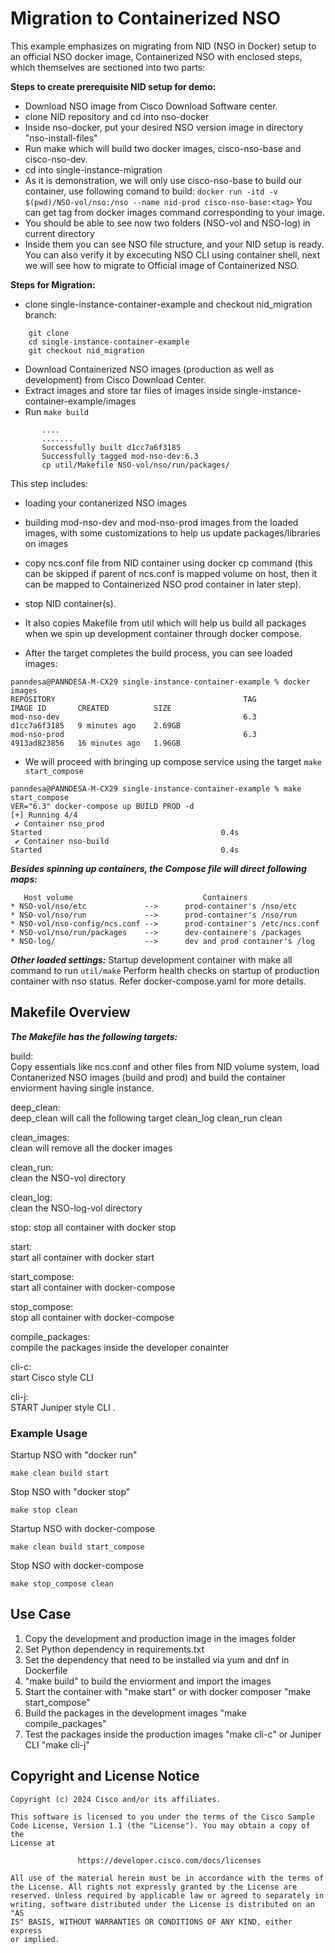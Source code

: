 # Migration to Containerized NSO

This example emphasizes on migrating from NID (NSO in Docker) setup to an official NSO docker image, Containerized NSO with enclosed steps, which themselves are sectioned into two parts:

**Steps to create prerequisite NID setup for demo:**
* Download NSO image from Cisco Download Software center.
* clone NID repository and cd into nso-docker
* Inside nso-docker, put your desired NSO version image in directory "nso-install-files"
* Run make which will build two docker images, cisco-nso-base and cisco-nso-dev.
* cd into single-instance-migration
* As it is demonstration, we will only use cisco-nso-base to build our container, use following comand to build:
    ```docker run -itd -v $(pwd)/NSO-vol/nso:/nso --name nid-prod cisco-nso-base:<tag>```
    You can get tag from docker images command corresponding to your image.
* You should be able to see now two folders (NSO-vol and NSO-log) in current directory
* Inside them you can see NSO file structure, and your NID setup is ready. You can also verify it by excecuting NSO CLI using container shell, next we will see how to migrate to Official image of Containerized NSO.

**Steps for Migration:**
* clone single-instance-container-example and checkout nid_migration branch:
```
    git clone
    cd single-instance-container-example
    git checkout nid_migration
```

* Download Containerized NSO images (production as well as development) from Cisco Download Center.
* Extract images and store tar files of images inside single-instance-container-example/images
* Run ```make build```

```
       ....
       .......
       Successfully built d1cc7a6f3185
       Successfully tagged mod-nso-dev:6.3
       cp util/Makefile NSO-vol/nso/run/packages/
```
This step includes:
* loading your contanerized NSO images
* building mod-nso-dev and mod-nso-prod images from the loaded images, with some customizations to help us update packages/libraries on images
* copy ncs.conf file from NID container using docker cp command (this can be skipped if parent of ncs.conf is mapped volume on host, then it can be mapped to Containerized NSO prod container in later step).
* stop NID container(s).
* It also copies Makefile from util which will help us build all packages when we spin up development container through docker compose.

* After the target completes the build process, you can see loaded images:
```
panndesa@PANNDESA-M-CX29 single-instance-container-example % docker images
REPOSITORY                                          TAG                    IMAGE ID       CREATED          SIZE
mod-nso-dev                                         6.3                    d1cc7a6f3185   9 minutes ago    2.69GB
mod-nso-prod                                        6.3                    4913ad823856   16 minutes ago   1.96GB
```
* We will proceed with bringing up compose service using the target ```make start_compose```
```
panndesa@PANNDESA-M-CX29 single-instance-container-example % make start_compose
VER="6.3" docker-compose up BUILD PROD -d
[+] Running 4/4
 ✔ Container nso_prod                                                                                                                                   Started                                        0.4s 
 ✔ Container nso-build                                                                                                                                  Started                                        0.4s
```
***Besides spinning up containers, the Compose file will direct following maps:***

       Host volume                             Containers
    * NSO-vol/nso/etc             -->      prod-container's /nso/etc
    * NSO-vol/nso/run             -->      prod-container's /nso/run
    * NSO-vol/nso-config/ncs.conf -->      prod-container's /etc/ncs.conf
    * NSO-vol/nso/run/packages    -->      dev-containere's /packages
    * NSO-log/                    -->      dev and prod container's /log
***Other loaded settings:***
    Startup development container with make all command to run ```util/make```
    Perform health checks on startup of production container with nso status.
    Refer docker-compose.yaml for more details.

## Makefile Overview
***The Makefile has the following targets:***

build:  
Copy essentials like ncs.conf and other files from NID volume system, load Contanerized NSO images (build and prod) and build the container enviorment having single instance.

deep_clean:   
deep_clean will call the following target 
clean_log clean_run clean  

clean_images:  
clean will remove all the docker images  

clean_run:  
clean the NSO-vol directory

clean_log:  
clean the NSO-log-vol directory  

stop:
stop all container with docker stop  

start:  
start all container with docker start  

start_compose:  
start all container with docker-compose  

stop_compose:  
stop all container with docker-compose  

compile_packages:  
compile the packages inside the developer conainter  

cli-c:  
start Cisco style CLI

cli-j:  
START Juniper style CLI . 


### Example Usage
Startup NSO with "docker run"
```
make clean build start
```
Stop NSO with "docker stop"
```
make stop clean
```

Startup NSO with docker-compose
```
make clean build start_compose
```
Stop NSO with docker-compose
```
make stop_compose clean
```


## Use Case
1. Copy the development and production image in the images folder
2. Set Python dependency in requirements.txt
3. Set the dependency that need to be installed via yum and dnf in Dockerfile
4. "make build" to build the enviorment and import the images
5. Start the container with "make start" or with docker composer "make start_compose"
6. Build the packages in the development images "make compile_packages"
7. Test the packages inside the production images "make cli-c" or Juniper CLI "make cli-j"

## Copyright and License Notice
``` 
Copyright (c) 2024 Cisco and/or its affiliates.

This software is licensed to you under the terms of the Cisco Sample
Code License, Version 1.1 (the "License"). You may obtain a copy of the
License at

               https://developer.cisco.com/docs/licenses

All use of the material herein must be in accordance with the terms of
the License. All rights not expressly granted by the License are
reserved. Unless required by applicable law or agreed to separately in
writing, software distributed under the License is distributed on an "AS
IS" BASIS, WITHOUT WARRANTIES OR CONDITIONS OF ANY KIND, either express
or implied.
``` 

